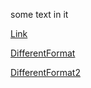 some text in it

[Link](https://minidawie.github.io/cse15l-lab-reports/second-file.md)

[DifferentFormat](second-file.md)

[DifferentFormat2](./second-file.md)



